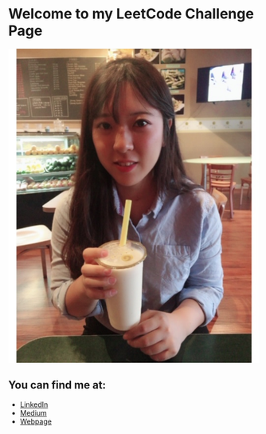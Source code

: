 # Welcome to my LeetCode Challenge Page

![sandra](/images/profile.JPG)

## You can find me at:
* [LinkedIn](https://www.linkedin.com/in/sandralee-tech/)
* [Medium](https://medium.com/@sandra.bug)
* [Webpage](https://sandralee.tech)

